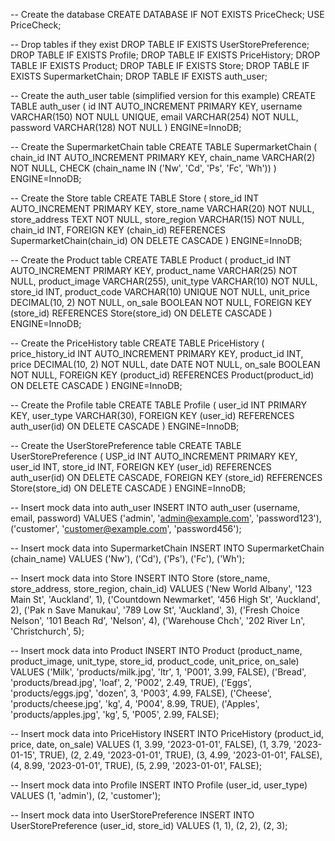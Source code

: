 -- Create the database
CREATE DATABASE IF NOT EXISTS PriceCheck;
USE PriceCheck;

-- Drop tables if they exist
DROP TABLE IF EXISTS UserStorePreference;
DROP TABLE IF EXISTS Profile;
DROP TABLE IF EXISTS PriceHistory;
DROP TABLE IF EXISTS Product;
DROP TABLE IF EXISTS Store;
DROP TABLE IF EXISTS SupermarketChain;
DROP TABLE IF EXISTS auth_user;

-- Create the auth_user table (simplified version for this example)
CREATE TABLE auth_user (
id INT AUTO_INCREMENT PRIMARY KEY,
username VARCHAR(150) NOT NULL UNIQUE,
email VARCHAR(254) NOT NULL,
password VARCHAR(128) NOT NULL
) ENGINE=InnoDB;

-- Create the SupermarketChain table
CREATE TABLE SupermarketChain (
chain_id INT AUTO_INCREMENT PRIMARY KEY,
chain_name VARCHAR(2) NOT NULL,
CHECK (chain_name IN ('Nw', 'Cd', 'Ps', 'Fc', 'Wh'))
) ENGINE=InnoDB;

-- Create the Store table
CREATE TABLE Store (
store_id INT AUTO_INCREMENT PRIMARY KEY,
store_name VARCHAR(20) NOT NULL,
store_address TEXT NOT NULL,
store_region VARCHAR(15) NOT NULL,
chain_id INT,
FOREIGN KEY (chain_id) REFERENCES SupermarketChain(chain_id) ON DELETE CASCADE
) ENGINE=InnoDB;

-- Create the Product table
CREATE TABLE Product (
product_id INT AUTO_INCREMENT PRIMARY KEY,
product_name VARCHAR(25) NOT NULL,
product_image VARCHAR(255),
unit_type VARCHAR(10) NOT NULL,
store_id INT,
product_code VARCHAR(10) UNIQUE NOT NULL,
unit_price DECIMAL(10, 2) NOT NULL,
on_sale BOOLEAN NOT NULL,
FOREIGN KEY (store_id) REFERENCES Store(store_id) ON DELETE CASCADE
) ENGINE=InnoDB;

-- Create the PriceHistory table
CREATE TABLE PriceHistory (
price_history_id INT AUTO_INCREMENT PRIMARY KEY,
product_id INT,
price DECIMAL(10, 2) NOT NULL,
date DATE NOT NULL,
on_sale BOOLEAN NOT NULL,
FOREIGN KEY (product_id) REFERENCES Product(product_id) ON DELETE CASCADE
) ENGINE=InnoDB;

-- Create the Profile table
CREATE TABLE Profile (
user_id INT PRIMARY KEY,
user_type VARCHAR(30),
FOREIGN KEY (user_id) REFERENCES auth_user(id) ON DELETE CASCADE
) ENGINE=InnoDB;

-- Create the UserStorePreference table
CREATE TABLE UserStorePreference (
USP_id INT AUTO_INCREMENT PRIMARY KEY,
user_id INT,
store_id INT,
FOREIGN KEY (user_id) REFERENCES auth_user(id) ON DELETE CASCADE,
FOREIGN KEY (store_id) REFERENCES Store(store_id) ON DELETE CASCADE
) ENGINE=InnoDB;

-- Insert mock data into auth_user
INSERT INTO auth_user (username, email, password) VALUES
('admin', 'admin@example.com', 'password123'),
('customer', 'customer@example.com', 'password456');

-- Insert mock data into SupermarketChain
INSERT INTO SupermarketChain (chain_name) VALUES
('Nw'), ('Cd'), ('Ps'), ('Fc'), ('Wh');

-- Insert mock data into Store
INSERT INTO Store (store_name, store_address, store_region, chain_id) VALUES
('New World Albany', '123 Main St', 'Auckland', 1),
('Countdown Newmarket', '456 High St', 'Auckland', 2),
('Pak n Save Manukau', '789 Low St', 'Auckland', 3),
('Fresh Choice Nelson', '101 Beach Rd', 'Nelson', 4),
('Warehouse Chch', '202 River Ln', 'Christchurch', 5);

-- Insert mock data into Product
INSERT INTO Product (product_name, product_image, unit_type, store_id, product_code, unit_price, on_sale) VALUES
('Milk', 'products/milk.jpg', 'ltr', 1, 'P001', 3.99, FALSE),
('Bread', 'products/bread.jpg', 'loaf', 2, 'P002', 2.49, TRUE),
('Eggs', 'products/eggs.jpg', 'dozen', 3, 'P003', 4.99, FALSE),
('Cheese', 'products/cheese.jpg', 'kg', 4, 'P004', 8.99, TRUE),
('Apples', 'products/apples.jpg', 'kg', 5, 'P005', 2.99, FALSE);

-- Insert mock data into PriceHistory
INSERT INTO PriceHistory (product_id, price, date, on_sale) VALUES
(1, 3.99, '2023-01-01', FALSE),
(1, 3.79, '2023-01-15', TRUE),
(2, 2.49, '2023-01-01', TRUE),
(3, 4.99, '2023-01-01', FALSE),
(4, 8.99, '2023-01-01', TRUE),
(5, 2.99, '2023-01-01', FALSE);

-- Insert mock data into Profile
INSERT INTO Profile (user_id, user_type) VALUES
(1, 'admin'),
(2, 'customer');

-- Insert mock data into UserStorePreference
INSERT INTO UserStorePreference (user_id, store_id) VALUES
(1, 1),
(2, 2),
(2, 3);
